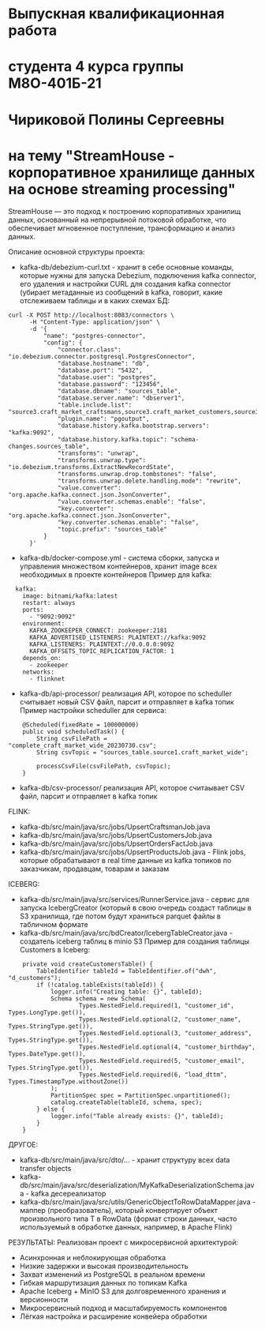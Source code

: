 # Выпускная квалификационная работа 
# студента 4 курса группы М8О-401Б-21
# Чириковой Полины Сергеевны
# на тему "StreamHouse - корпоративное хранилище данных на основе streaming processing"

StreamHouse — это подход к построению корпоративных хранилищ данных, основанный на непрерывной потоковой обработке, что обеспечивает мгновенное поступление, трансформацию и анализ данных. 

Описание основной структуры проекта:

- kafka-db/debezium-curl.txt - хранит в себе основные команды, которые нужны для запуска Debezium, подключения kafka connector, его удаления и настройки
CURL для создания kafka connector (убирает метаданные из сообщений в kafka, говорит, какие отслеживаем таблицы и в каких схемах БД:
```
curl -X POST http://localhost:8083/connectors \
      -H "Content-Type: application/json" \
      -d '{
          "name": "postgres-connector",
          "config": {
              "connector.class": "io.debezium.connector.postgresql.PostgresConnector",
              "database.hostname": "db",
              "database.port": "5432",
              "database.user": "postgres",
              "database.password": "123456",
              "database.dbname": "sources_table",
              "database.server.name": "dbserver1",
              "table.include.list": "source3.craft_market_craftsmans,source3.craft_market_customers,source3.craft_market_orders",
              "plugin.name": "pgoutput",
              "database.history.kafka.bootstrap.servers": "kafka:9092",
              "database.history.kafka.topic": "schema-changes.sources_table",
              "transforms": "unwrap",
              "transforms.unwrap.type": "io.debezium.transforms.ExtractNewRecordState",
              "transforms.unwrap.drop.tombstones": "false",
              "transforms.unwrap.delete.handling.mode": "rewrite",
              "value.converter": "org.apache.kafka.connect.json.JsonConverter",
              "value.converter.schemas.enable": "false",
              "key.converter": "org.apache.kafka.connect.json.JsonConverter",
              "key.converter.schemas.enable": "false",
              "topic.prefix": "sources_table"
          }
      }'
```

- kafka-db/docker-compose.yml - система сборки, запуска и управления множеством контейнеров, хранит image всех необходимых в проекте контейнеров
Пример для kafka:
```
  kafka:
    image: bitnami/kafka:latest
    restart: always
    ports:
      - "9092:9092"
    environment:
      KAFKA_ZOOKEEPER_CONNECT: zookeeper:2181
      KAFKA_ADVERTISED_LISTENERS: PLAINTEXT://kafka:9092
      KAFKA_LISTENERS: PLAINTEXT://0.0.0.0:9092
      KAFKA_OFFSETS_TOPIC_REPLICATION_FACTOR: 1
    depends_on:
      - zookeeper
    networks:
      - flinknet
```

- kafka-db/api-processor/ реализация API, которое по scheduller считывает новый CSV файл, парсит и отправляет в kafka топик
Пример настройки scheduller для сервиса:
```
    @Scheduled(fixedRate = 100000000)
    public void scheduledTask() {
        String csvFilePath = "complete_craft_market_wide_20230730.csv";
        String csvTopic = "sources_table.source1.craft_market_wide";

        processCsvFile(csvFilePath, csvTopic);
    }
```
- kafka-db/csv-processor/ реализация API, которое считаывает CSV файл, парсит и отправляет в kafka топик

FLINK:
- kafka-db/src/main/java/src/jobs/UpsertCraftsmanJob.java
- kafka-db/src/main/java/src/jobs/UpsertCustomersJob.java
- kafka-db/src/main/java/src/jobs/UpsertOrdersFactJob.java
- kafka-db/src/main/java/src/jobs/UpsertProductsJob.java - Flink jobs, которые обрабатывают в real time данные из kafka топиков по заказчикам, продавцам, товарам и заказам

ICEBERG:
- kafka-db/src/main/java/src/services/RunnerService.java - сервис для запуска IcebergCreator (который в свою очередь создаст таблицы в S3 хранилища, где потом будут храниться parquet файлы в табличном формате
- kafka-db/src/main/java/src/bdCreator/IcebergTableCreator.java - создатель iceberg таблиц в minio S3
Пример для создания таблицы Customers в Iceberg:
```
    private void createCustomersTable() {
        TableIdentifier tableId = TableIdentifier.of("dwh", "d_customers");
        if (!catalog.tableExists(tableId)) {
            logger.info("Creating table: {}", tableId);
            Schema schema = new Schema(
                    Types.NestedField.required(1, "customer_id",       Types.LongType.get()),
                    Types.NestedField.optional(2, "customer_name",      Types.StringType.get()),
                    Types.NestedField.optional(3, "customer_address",   Types.StringType.get()),
                    Types.NestedField.optional(4, "customer_birthday",  Types.DateType.get()),
                    Types.NestedField.required(5, "customer_email",     Types.StringType.get()),
                    Types.NestedField.required(6, "load_dttm",          Types.TimestampType.withoutZone())
            );
            PartitionSpec spec = PartitionSpec.unpartitioned();
            catalog.createTable(tableId, schema, spec);
        } else {
            logger.info("Table already exists: {}", tableId);
        }
    }
```
ДРУГОЕ:
- kafka-db/src/main/java/src/dto/... - хранит структуру всех data transfer objects
- kafka-db/src/main/java/src/deserialization/MyKafkaDeserializationSchema.java - kafka десереализатор
- kafka-db/src/main/java/src/utils/GenericObjectToRowDataMapper.java - маппер (преобразователь), который конвертирует объект произвольного типа T в RowData (формат строки данных, часто используемый в обработке данных, например, в Apache Flink)

РЕЗУЛЬТАТЫ:
Реализован проект с микросервисной архитектурой:
- Асинхронная и неблокирующая обработка
- Низкие задержки и высокая производительность
- Захват изменений из PostgreSQL в реальном времени
- Гибкая маршрутизация данных по топикам Kafka
- Apache Iceberg + MinIO S3 для долговременного хранения и версионности
- Микросервисный подход и масштабируемость компонентов
- Лёгкая настройка и расширение конвейера обработки


